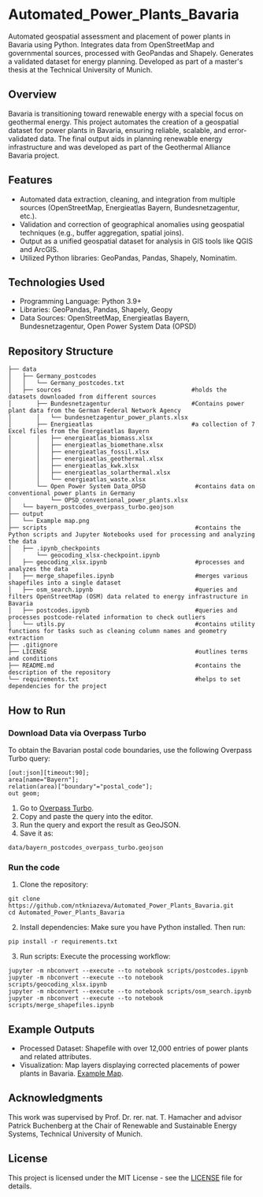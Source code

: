 # Automated_Power_Plants_Bavaria
Automated geospatial assessment and placement of power plants in Bavaria using Python. Integrates data from OpenStreetMap and governmental sources, processed with GeoPandas and Shapely. Generates a validated dataset for energy planning. Developed as part of a master's thesis at the Technical University of Munich.
## Overview
Bavaria is transitioning toward renewable energy with a special focus on geothermal energy. This project automates the creation of a geospatial dataset for power plants in Bavaria, ensuring reliable, scalable, and error-validated data. The final output aids in planning renewable energy infrastructure and was developed as part of the Geothermal Alliance Bavaria project.
## Features
* Automated data extraction, cleaning, and integration from multiple sources (OpenStreetMap, Energieatlas Bayern, Bundesnetzagentur, etc.).
* Validation and correction of geographical anomalies using geospatial techniques (e.g., buffer aggregation, spatial joins).
* Output as a unified geospatial dataset for analysis in GIS tools like QGIS and ArcGIS.
* Utilized Python libraries: GeoPandas, Pandas, Shapely, Nominatim.
## Technologies Used
* Programming Language: Python 3.9+
* Libraries: GeoPandas, Pandas, Shapely, Geopy
* Data Sources: OpenStreetMap, Energieatlas Bayern, Bundesnetzagentur, Open Power System Data (OPSD)
## Repository Structure
```
├── data
│   ├── Germany_postcodes
│   │   └── Germany_postcodes.txt
│   ├── sources                                     #holds the datasets downloaded from different sources
│       ├── Bundesnetzagentur                       #Contains power plant data from the German Federal Network Agency
│       │   └── bundesnetzagentur_power_plants.xlsx
│       ├── Energieatlas                            #a collection of 7 Excel files from the Energieatlas Bayern
│       │   ├── energieatlas_biomass.xlsx
│       │   ├── energieatlas_biomethane.xlsx
│       │   ├── energieatlas_fossil.xlsx
│       │   ├── energieatlas_geothermal.xlsx
│       │   ├── energieatlas_kwk.xlsx
│       │   ├── energieatlas_solarthermal.xlsx
│       │   └── energieatlas_waste.xlsx
│       └── Open Power System Data_OPSD              #contains data on conventional power plants in Germany
│           └── OPSD_conventional_power_plants.xlsx
│   └── bayern_postcodes_overpass_turbo.geojson
├── output
│   └── Example map.png
├── scripts                                          #contains the Python scripts and Jupyter Notebooks used for processing and analyzing the data
│   ├── .ipynb_checkpoints
│       └── geocoding_xlsx-checkpoint.ipynb
│   ├── geocoding_xlsx.ipynb                         #processes and analyzes the data
│   ├── merge_shapefiles.ipynb                       #merges various shapefiles into a single dataset
│   ├── osm_search.ipynb                             #queries and filters OpenStreetMap (OSM) data related to energy infrastructure in Bavaria
│   ├── postcodes.ipynb                              #queries and processes postcode-related information to check outliers
│   └── utils.py                                     #contains utility functions for tasks such as cleaning column names and geometry extraction
├── .gitignore
├── LICENSE                                          #outlines terms and conditions
├── README.md                                        #contains the description of the repository
└── requirements.txt                                 #helps to set dependencies for the project
```
## How to Run
### Download Data via Overpass Turbo  
To obtain the Bavarian postal code boundaries, use the following Overpass Turbo query: 
```overpass
[out:json][timeout:90];
area[name="Bayern"];
relation(area)["boundary"="postal_code"];
out geom;
```
1. Go to [Overpass Turbo](https://overpass-turbo.eu/).
2. Copy and paste the query into the editor.
3. Run the query and export the result as GeoJSON.
4. Save it as:
```
data/bayern_postcodes_overpass_turbo.geojson
```
### Run the code
1. Clone the repository:
```
git clone https://github.com/ntkniazeva/Automated_Power_Plants_Bavaria.git
cd Automated_Power_Plants_Bavaria
```
2. Install dependencies:
Make sure you have Python installed. Then run:
```
pip install -r requirements.txt
```
3. Run scripts:
Execute the processing workflow:
```
jupyter -m nbconvert --execute --to notebook scripts/postcodes.ipynb
jupyter -m nbconvert --execute --to notebook scripts/geocoding_xlsx.ipynb
jupyter -m nbconvert --execute --to notebook scripts/osm_search.ipynb
jupyter -m nbconvert --execute --to notebook scripts/merge_shapefiles.ipynb 
```
## Example Outputs
* Processed Dataset: Shapefile with over 12,000 entries of power plants and related attributes.
* Visualization: Map layers displaying corrected placements of power plants in Bavaria. [Example Map](https://github.com/ntkniazeva/Automated_Power_Plants_Bavaria/blob/main/output/Example%20map.png).

## Acknowledgments
This work was supervised by Prof. Dr. rer. nat. T. Hamacher and advisor Patrick Buchenberg at the Chair of Renewable and Sustainable Energy Systems, Technical University of Munich.

## License
This project is licensed under the MIT License - see the [LICENSE](LICENSE) file for details.
